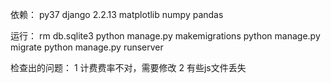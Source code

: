 依赖：
py37 
django 2.2.13
matplotlib
numpy
pandas

运行：
rm db.sqlite3
python manage.py makemigrations 
python manage.py migrate
python manage.py runserver



检查出的问题：
1 计费费率不对，需要修改
2 有些js文件丢失
